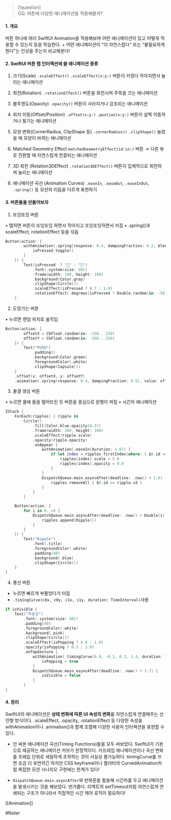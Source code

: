 
> [!question]  
> GQ. 버튼에 다양한 애니메이션을 적용해볼까?

#### 1. 개요

버튼 하나에 여러 SwiftUI Animation을 적용해보며 어떤 애니메이션이 있고 어떻게 적용할 수 있는지 등을 학습한다. + 어떤 애니메이션이 "더 자연스럽다" 또는 "불필요하게 튄다"는 인상을 주는지 비교해본다!

#### 2. SwiftUI 버튼 탭 인터랙션에 쓸 애니메이션 종류

1. 크기(Scale)
		`.scaleEffect()`
		`.scaleEffect(x:y:)`
	버튼이 커졌다 작아지면서 눌리는 애니메이션

2. 회전(Rotation)
		`.rotationEffect()`
	버튼을 회전시켜 주목을 끄는 애니메이션

3. 불투명도(Opacity)
		`.opacity()`
	버튼이 사라지거나 강조되는 애니메이션

4. 위치 이동(Offset/Position)
		`.offset(x:y:)`
		`.postion(x:y:)`
	버튼이 살짝 이동하거나 튕기는 애니메이션

5. 모양 변화(CornerRadius, ClipShape 등)
		`.cornerRadius()`
		`.clipShape()`
	눌렀을 때 모양이 바뀌는 애니메이션

6. Matched Geometry Effect
		`matchedGeometryEffect(id:in:)`
	버튼 → 다른 뷰로 전환할 때 자연스럽게 연결되는 애니메이션

7. 3D 회전 (Rotation3DEffect)
		`.rotation3DEffect()`
	버튼이 입체적으로 회전하며 눌리는 애니메이션

8. 애니메이션 곡선 (Animation Curves)
		`.easeIn`, `.easeOut`, `.easeInOut`, `.spring()` 등
	모션의 리듬을 다르게 표현하기


#### 3. 버튼들을 만들어보자

1. 또잉또잉 버튼

• 탭하면 버튼이 또잉또잉 하면서 작아지고 또잉또잉하면서 커짐
• .spring()과 scaleEffect, rotationEffect 등을 섞음

```swift
Button(action: {
		withAnimation(.spring(response: 0.4, dampingFraction: 0.2, blendDuration: 0)) {
			isPressed.toggle()
		}
	}) {
		Text(isPressed  ? "🥚" : "🐔")
			.font(.system(size: 50))
			.frame(width: 100, height: 100)
			.background(Color.gray)
			.clipShape(Circle())
			.scaleEffect(isPressed ? 0.7 : 1.0)
			.rotationEffect(.degrees(isPressed ? Double.random(in: -50...50) : Double.random(in: -50...50)))
	}
```


2. 도망가는 버튼

• 누르면 랜덤 위치로 움직임

```swift
Button(action: {
		offsetX = CGFloat.random(in: -150...150)
		offsetY = CGFloat.random(in: -350...350)
	}) {
		Text("PUSH")
			.padding()
			.background(Color.green)
			.foregroundColor(.white)
			.clipShape(Capsule())
	}
	.offset(x: offsetX, y: offsetY)
	.animation(.spring(response: 0.4, dampingFraction: 0.5), value: offsetX)
```


3. 물결 생성 버튼

• 누르면 물에 돌을 떨어뜨린 듯 버튼을 중심으로 원형이 퍼짐
• 시간차 애니메이션

```swift
ZStack {
	ForEach(ripples) { ripple in
		Circle()
			.fill(Color.blue.opacity(0.3))
			.frame(width: 100, height: 100)
			.scaleEffect(ripple.scale)
			.opacity(ripple.opacity)
			.onAppear {
				withAnimation(.easeIn(duration: 1.6)) {
					if let index = ripples.firstIndex(where: { $0.id == ripple.id }) {
						ripples[index].scale = 5.0
						ripples[index].opacity = 0.0
					}
				}
				DispatchQueue.main.asyncAfter(deadline: .now() + 1.6) {
					ripples.removeAll { $0.id == ripple.id }
				}
			}
		}

	Button(action: {
		for i in 0..<4 {
			DispatchQueue.main.asyncAfter(deadline: .now() + Double(i) * 0.2) {
				ripples.append(Ripple())
			}
		}
	}) {
		Text("Ripple")
			.font(.title)
			.foregroundColor(.white)
			.padding(40)
			.background(.blue)
			.clipShape(Circle())
	}
}
```


4. 풍선 버튼

- 누르면 빠르게 부풀었다가 터짐
- `.timingCurve(c0x, c0y, c1x, c1y, duration: TimeInterval)`사용

```swift
if isVisible {
	Text("푸웅선")
		.font(.system(size: 40))
		.padding(40)
		.foregroundColor(.white)
		.background(.pink)
		.clipShape(Circle())
		.scaleEffect(isPopping ? 4.0 : 1.0)
		.opacity(isPopping ? 0.3 : 1.0)
		.onTapGesture {
			withAnimation(.timingCurve(0.9, -0.1, 0.3, 1.4, duration: 1.7)) {
				isPopping = true
			}
			DispatchQueue.main.asyncAfter(deadline: .now() + 1.7) {
				isVisible = false
			}
		}
}
```


#### 4. 정리

SwiftUI의 애니메이션은 **상태 변화에 따른 UI 속성의 변화**를 자연스럽게 연결해주는 선언형 방식이다. .scaleEffect, .opacity, .rotationEffect 등 다양한 속성을 withAnimation이나 .animation()과 함께 조합해 다양한 사용자 인터랙션을 표현할 수 있다.

- 안 써본 애니메이션 곡선(Timing Functions)들을 모두 써보았다.
	SwiftUI가 기본으로 제공하는 애니메이션 커브가 한정적이다. 키프레임 애니메이션이나 곡선 변화를 프레임 단위로 세밀하게 조작하는 것이 사실상 불가능하다. timingCurve를 쓰면 조금 더 유연하긴 하지만 CSS keyframe이나 플러터의 CurvedAnimation처럼 복잡한 모션 시나리오 구현에는 한계가 있다!

- `DispatchQueue.main.asyncAfter`와 반복문을 활용해 시간차를 두고 애니메이션을 발생시키는 것을 해보았다. 번거롭다. 리액트의 setTimeout처럼 자연스럽게 연쇄되는 구조가 아니라서 직접적인 시간 제어 로직이 필요하다!


[[Animation]]

#Noter 